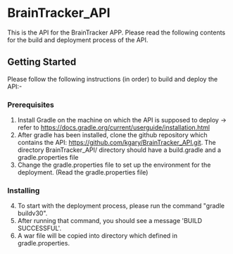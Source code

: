 # BrainTracker_API
This is the API for the BrainTracker APP.
Please read the following contents for the build and deployment process of the API.

## Getting Started
Please follow the following instructions (in order) to build and deploy the API:-

### Prerequisites
1. Install Gradle on the machine on which the API is supposed to deploy -> refer to https://docs.gradle.org/current/userguide/installation.html
2. After gradle has been installed, clone the github repository which contains the API: https://github.com/kgary/BrainTracker_API.git. 
The directory BrainTracker_API/ directory should have a build.gradle and a gradle.properties file
3. Change the gradle.properties file to set up the environment for the deployment. (Read the gradle.properties file)

### Installing
4. To start with the deployment process, please run the command "gradle buildv30".
5. After running that command, you should see a message 'BUILD SUCCESSFUL'.
6. A war file will be copied into directory which defined in gradle.properties.
